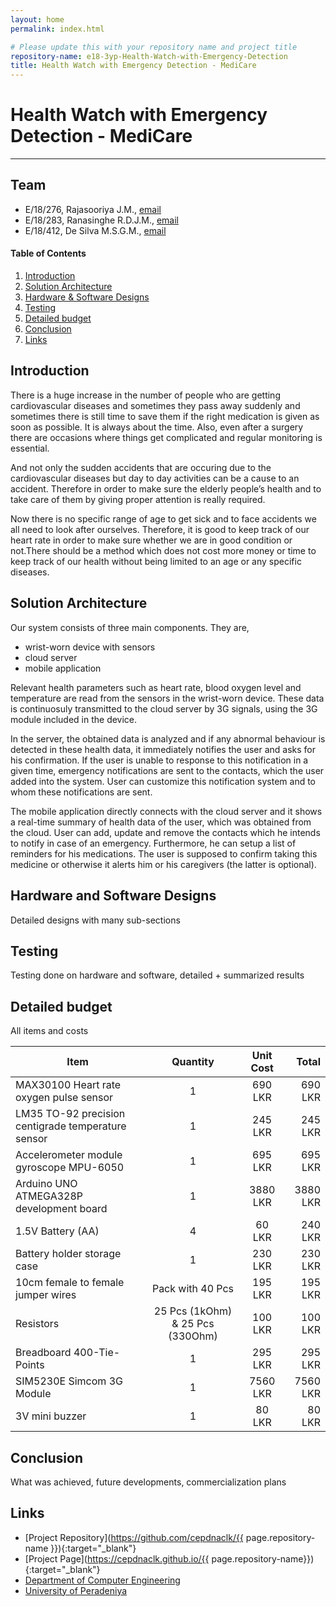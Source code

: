 ```yaml
---
layout: home
permalink: index.html

# Please update this with your repository name and project title
repository-name: e18-3yp-Health-Watch-with-Emergency-Detection
title: Health Watch with Emergency Detection - MediCare
---
```


[comment]: # "This is the standard layout for the project, but you can clean this and use your own template"

# Health Watch with Emergency Detection - MediCare

---

## Team
-  E/18/276, Rajasooriya J.M., [email](mailto:e18276@eng.pdn.ac.lk)
-  E/18/283, Ranasinghe R.D.J.M., [email](mailto:e18283@eng.pdn.ac.lk)
-  E/18/412, De Silva M.S.G.M., [email](mailto:e18412eng.pdn.ac.lk)

<!-- Image (photo/drawing of the final hardware) should be here -->

<!-- This is a sample image, to show how to add images to your page. To learn more options, please refer [this](https://projects.ce.pdn.ac.lk/docs/faq/how-to-add-an-image/) -->

<!-- ![Sample Image](./images/sample.png) -->

#### Table of Contents
1. [Introduction](#introduction)
2. [Solution Architecture](#solution-architecture )
3. [Hardware & Software Designs](#hardware-and-software-designs)
4. [Testing](#testing)
5. [Detailed budget](#detailed-budget)
6. [Conclusion](#conclusion)
7. [Links](#links)

## Introduction

There is a huge increase in the number of people who are getting cardiovascular diseases and sometimes they pass away suddenly and sometimes there is still time to save them if the right medication is given as soon as possible. It is always about the time. Also, even after a surgery there are occasions where things get complicated and regular monitoring is essential.

And not only the sudden accidents that are occuring due to the cardiovascular diseases but day to day activities can be a cause to an accident. Therefore in order to make sure the elderly people’s health and to take care of them by giving proper attention is really required.

Now there is no specific range of age to get sick and to face accidents we all need to look after ourselves. Therefore, it is good to keep track of our heart rate in order to make sure whether we are in good condition or not.There should be a method which does not cost more money or time to keep track of our health without being limited to an age or any specific diseases.


## Solution Architecture

Our system consists of three main components. They are,
- wrist-worn device with sensors
- cloud server
- mobile application

Relevant health parameters such as heart rate, blood oxygen level and temperature are read from the sensors in the wrist-worn device. These data is continuosuly transmitted to the cloud server by 3G signals, using the 3G module included in the device.

In the server, the obtained data is analyzed and if any abnormal behaviour is detected in these health data, it immediately notifies the user and asks for his confirmation. If the user is unable to response to this notification in a given time, emergency notifications are sent to the contacts, which the user added into the system. User can customize this notification system and to whom these notifications are sent.

The mobile application directly connects with the cloud server and it shows a real-time summary of health data of the user, which was obtained from the cloud. User can add, update and remove the contacts which he intends to notify in case of an emergency. Furthermore, he can setup a list of reminders for his medications. The user is supposed to confirm taking this medicine or otherwise it alerts him or his caregivers (the latter is optional).  

## Hardware and Software Designs

Detailed designs with many sub-sections

## Testing

Testing done on hardware and software, detailed + summarized results

## Detailed budget

All items and costs

| Item          | Quantity  | Unit Cost  | Total  |
| ------------- |:---------:|:----------:|-------:|
| MAX30100 Heart rate oxygen pulse sensor   | 1         | 690 LKR     | 690 LKR |
| LM35 TO-92 precision centigrade temperature sensor | 1  | 245 LKR | 245 LKR |
| Accelerometer module gyroscope MPU-6050 | 1 | 695 LKR | 695 LKR |
| Arduino UNO ATMEGA328P development board | 1 | 3880 LKR | 3880 LKR |
| 1.5V Battery (AA) | 4 | 60 LKR | 240 LKR |
| Battery holder storage case | 1 | 230 LKR | 230 LKR |
| 10cm female to female jumper wires | Pack with 40 Pcs | 195 LKR | 195 LKR |
| Resistors | 25 Pcs (1kOhm) & 25 Pcs (330Ohm) | 100 LKR | 100 LKR |
| Breadboard 400-Tie-Points | 1 | 295 LKR | 295 LKR |
| SIM5230E Simcom 3G Module | 1 | 7560 LKR | 7560 LKR |
| 3V mini buzzer | 1 | 80 LKR | 80 LKR |

## Conclusion

What was achieved, future developments, commercialization plans

## Links

- [Project Repository](https://github.com/cepdnaclk/{{ page.repository-name }}){:target="_blank"}
- [Project Page](https://cepdnaclk.github.io/{{ page.repository-name}}){:target="_blank"}
- [Department of Computer Engineering](http://www.ce.pdn.ac.lk/)
- [University of Peradeniya](https://eng.pdn.ac.lk/)

[//]: # (Please refer this to learn more about Markdown syntax)
[//]: # (https://github.com/adam-p/markdown-here/wiki/Markdown-Cheatsheet)

